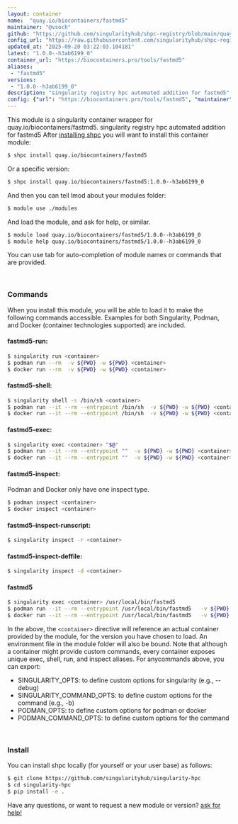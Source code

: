 ```yaml
---
layout: container
name:  "quay.io/biocontainers/fastmd5"
maintainer: "@vsoch"
github: "https://github.com/singularityhub/shpc-registry/blob/main/quay.io/biocontainers/fastmd5/container.yaml"
config_url: "https://raw.githubusercontent.com/singularityhub/shpc-registry/main/quay.io/biocontainers/fastmd5/container.yaml"
updated_at: "2025-09-20 03:22:03.104181"
latest: "1.0.0--h3ab6199_0"
container_url: "https://biocontainers.pro/tools/fastmd5"
aliases:
 - "fastmd5"
versions:
 - "1.0.0--h3ab6199_0"
description: "singularity registry hpc automated addition for fastmd5"
config: {"url": "https://biocontainers.pro/tools/fastmd5", "maintainer": "@vsoch", "description": "singularity registry hpc automated addition for fastmd5", "latest": {"1.0.0--h3ab6199_0": "sha256:77174d0332ac5a0fe338b629df526f775e2049b58539e6250cbdf6577c411ac7"}, "tags": {"1.0.0--h3ab6199_0": "sha256:77174d0332ac5a0fe338b629df526f775e2049b58539e6250cbdf6577c411ac7"}, "docker": "quay.io/biocontainers/fastmd5", "aliases": {"fastmd5": "/usr/local/bin/fastmd5"}}
---
```


This module is a singularity container wrapper for quay.io/biocontainers/fastmd5.
singularity registry hpc automated addition for fastmd5
After [installing shpc](#install) you will want to install this container module:


```bash
$ shpc install quay.io/biocontainers/fastmd5
```

Or a specific version:

```bash
$ shpc install quay.io/biocontainers/fastmd5:1.0.0--h3ab6199_0
```

And then you can tell lmod about your modules folder:

```bash
$ module use ./modules
```

And load the module, and ask for help, or similar.

```bash
$ module load quay.io/biocontainers/fastmd5/1.0.0--h3ab6199_0
$ module help quay.io/biocontainers/fastmd5/1.0.0--h3ab6199_0
```

You can use tab for auto-completion of module names or commands that are provided.

<br>

### Commands

When you install this module, you will be able to load it to make the following commands accessible.
Examples for both Singularity, Podman, and Docker (container technologies supported) are included.

#### fastmd5-run:

```bash
$ singularity run <container>
$ podman run --rm  -v ${PWD} -w ${PWD} <container>
$ docker run --rm  -v ${PWD} -w ${PWD} <container>
```

#### fastmd5-shell:

```bash
$ singularity shell -s /bin/sh <container>
$ podman run --it --rm --entrypoint /bin/sh  -v ${PWD} -w ${PWD} <container>
$ docker run --it --rm --entrypoint /bin/sh  -v ${PWD} -w ${PWD} <container>
```

#### fastmd5-exec:

```bash
$ singularity exec <container> "$@"
$ podman run --it --rm --entrypoint ""  -v ${PWD} -w ${PWD} <container> "$@"
$ docker run --it --rm --entrypoint ""  -v ${PWD} -w ${PWD} <container> "$@"
```

#### fastmd5-inspect:

Podman and Docker only have one inspect type.

```bash
$ podman inspect <container>
$ docker inspect <container>
```

#### fastmd5-inspect-runscript:

```bash
$ singularity inspect -r <container>
```

#### fastmd5-inspect-deffile:

```bash
$ singularity inspect -d <container>
```


#### fastmd5

```bash
$ singularity exec <container> /usr/local/bin/fastmd5
$ podman run --it --rm --entrypoint /usr/local/bin/fastmd5   -v ${PWD} -w ${PWD} <container> -c " $@"
$ docker run --it --rm --entrypoint /usr/local/bin/fastmd5   -v ${PWD} -w ${PWD} <container> -c " $@"
```



In the above, the `<container>` directive will reference an actual container provided
by the module, for the version you have chosen to load. An environment file in the
module folder will also be bound. Note that although a container
might provide custom commands, every container exposes unique exec, shell, run, and
inspect aliases. For anycommands above, you can export:

 - SINGULARITY_OPTS: to define custom options for singularity (e.g., --debug)
 - SINGULARITY_COMMAND_OPTS: to define custom options for the command (e.g., -b)
 - PODMAN_OPTS: to define custom options for podman or docker
 - PODMAN_COMMAND_OPTS: to define custom options for the command

<br>

### Install

You can install shpc locally (for yourself or your user base) as follows:

```bash
$ git clone https://github.com/singularityhub/singularity-hpc
$ cd singularity-hpc
$ pip install -e .
```

Have any questions, or want to request a new module or version? [ask for help!](https://github.com/singularityhub/singularity-hpc/issues)